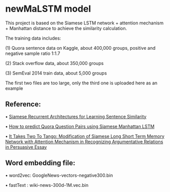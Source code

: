newMaLSTM model 
===============
This project is based on the Siamese LSTM network + attention mechanism + Manhattan distance to achieve the similarity calculation. 

The training data includes: 

(1) Quora sentence data on Kaggle, about 400,000 groups, positive and negative sample ratio 1:1.7 

(2) Stack overflow data, about 350,000 groups 

(3) SemEval 2014 train data, about 5,000 groups

The first two files are too large, only the third one is uploaded here as an example

Reference:
----------
•	[Siamese Recurrent Architectures for Learning Sentence Similarity](http://www.mit.edu/~jonasm/info/MuellerThyagarajan_AAAI16.pdf)

•	[How to predict Quora Question Pairs using Siamese Manhattan LSTM](https://medium.com/mlreview/implementing-malstm-on-kaggles-quora-question-pairs-competition-8b31b0b16a07)

•	[It Takes Two To Tango: Modification of Siamese Long Short Term Memory Network with Attention Mechanism in Recognizing Argumentative Relations in Persuasive Essay](https://www.sciencedirect.com/science/article/pii/S1877050917320847)

Word embedding file:
--------------------
•	word2vec:	GoogleNews-vectors-negative300.bin

•	fastText  :	wiki-news-300d-1M.vec.bin
